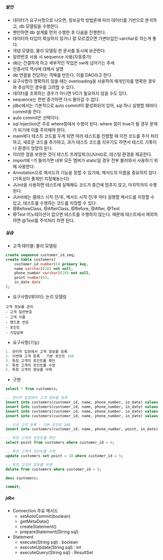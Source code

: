 ##### 발언
- 데이터가 요구사항으로 나오면, 정보공학 방법론에 따라 데이터를 기반으로 분석하고, db 모델링을 수행한다.
- 왠만하면 db 설계를 먼저 수행한 후 다음을 진행한다.
- 데이터의 타입이 확실하지 않거나 잘 모르겠으면 가변타입인 varchar로 하는게 좋다.
- 개념 모델링, 물리 모델링 한 문서를 동시에 보관한다.
- 일련번호 사용 시 sequence 사용(자동증가)
- db는 간결하게 하고 세부적인 작업은 sw에 넘어가는 추세
- 인증서의 역사에 대해서 설명
- db 연결을 전담하는 객체를 만든다. 이를 DAO라고 한다.
- 요구사항이 명확하지 않을 때는 overloading을 사용하여 매개인자를 명확한 경우와 추상적인 경우를 고려할 수 있다.
- 데이터를 조회하는 경우가 아니면 VO가 필요하지 않을 수도 있다.
- sequence는 한번 증가하면 다시 돌아갈 수 없다.
- jdbc에서는 기본적으로 auto commit이 활성화되어 있어, sql 하나 실행할 때마다 commit을 한다.
- auto commit은 선택이다.
- sql injection은 주로 where절에서 수행이 된다. where 절이 true가 될 경우 문제가 되기에 이를 주의해야 한다.
- main에다 테스트 코드를 두게 되면 여러 테스트를 진행할 때 이전 코드를 주석 처리하고, 새로운 코드를 추가하고, 과거 테스트 코드를 지우기도 하면서 테스트 기록이나 환경이 엉망이 된다.
- 이러한 점을 보완한 것이 테스트 프레임워크(JUnit)로, 테스팅 환경을 제공한다.
- import에 `*`가 들어가면 내부 모든 멤버가 static일 경우 전부 불러와서 사용하기 위해 사용한다.
- Annotation으로 메서드의 기능을 정할 수 있기에, 메서드의 이름을 중요하지 않다.(가독성이 좋게만 지정해놓는다)
- JUnit을 사용하면 테스트에 실패해도 코드가 중간에 멈추지 않고, 마지막까지 수행된다.
- JUnit에는 클래스 시작 전/후, 메서드 시작 전/후 마다 실행할 메서드를 지정할 수 있고, 테스트를 수행하는 코드를 지정할 수 있다.
- @BeforeClass, @AfterClass, @Before, @After, @Test
- @Test 어노테이션이 없으면 테스트를 수행하지 않는다. 때문에 테스트에서 제외하려면 @Test를 주석처리 하면 된다.
##### 실습
- 고객 테이블: 물리 모델링
``` sql
create sequence customer_id_seq;
create table customers(
	customer_id number(6) primary key,
	name varchar2(20) not null,
	phone_number varchar2(20) not null,
	point number(6),
	in_date date
);
```
- 요구사항(데이터): 논리 모델링
```
고객 정보를 관리
- 고객 일련번호
- 고객 이름
- 핸드폰 번호
- 포인트
- 가입날짜
```
- 요구사항(기능)
``` sql
1. 관리자 입장에서 고객 정보를 등록
2. 이번에 고객 등록 - 기본 포인트 100
3. 특정 고객의 포인트를 확인
4. 특정 고객의 포인트를 수정
5. 특정 고객의 정보를 삭제
```
- 구현
``` sql
select * from customers;

-- 관리자 입장에서 고객 정보를 등록
insert into customers(customer_id, name, phone_number, in_date) values (customer_id_seq.nextval, 'test', '010-1111-1111', sysdate);
insert into customers(customer_id, name, phone_number, in_date) values (customer_id_seq.nextval, '홍길동', '010-2222-2222', sysdate);
insert into customers(customer_id, name, phone_number, in_date) values (customer_id_seq.nextval, '김철수', '010-3333-3333', sysdate);
insert into customers(customer_id, name, phone_number, in_date) values (customer_id_seq.nextval, '김영희', '010-4444-4444', sysdate);

-- 신규 고객 등록 - 기본 포인트 100
insert into customers(customer_id, name, phone_number, point, in_date) values (customer_id_seq.nextval, '신규가입', '010-0000-0000', 100, sysdate);

-- 특정 고객의 포인트를 확인
select point from customers where customer_id = 6;

-- 특정 고객의 포인트를 수정
update customers set point = 10 where customer_id = 5;

-- 특정 고객의 정보를 삭제
delete from customers where customer_id = 5;

desc customers;

commit;
```
##### jdbc
- Connection 주요 메서드
	- setAotoCommit(boolean)
	- getMetaData()
	- createStatement()
	- prepareStatement(String sql)
- Statement
	- execute(String sql) : boolean
	- executeUpdate(String sql) : int
	- executeQuery(String sql) : ResultSet